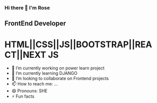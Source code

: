 ### Hi there 👋 I'm Rose 

## FrontEnd Developer

# HTML||CSS||JS||BOOTSTRAP||REACT||NEXT JS



- 🔭 I’m currently working on power learn project 
- 🌱 I’m currently learning DJANGO
- 👯 I’m looking to collaborate on Frontend projects
- 📫 How to reach me: ...
- 😄 Pronouns: SHE
- ⚡ Fun facts

